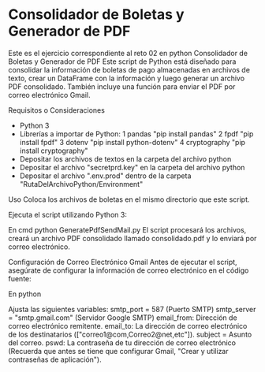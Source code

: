 # Consolidador de Boletas y Generador de PDF
Este es el ejercicio correspondiente al reto 02 en python
Consolidador de Boletas y Generador de PDF
Este script de Python está diseñado para consolidar la información de boletas de pago almacenadas en archivos de texto, crear un DataFrame con la información y luego generar un archivo PDF consolidado. También incluye una función para enviar el PDF por correo electrónico Gmail.

Requisitos o Consideraciones

- Python 3
- Librerías a importar de Python: 
1 pandas "pip install pandas"
2 fpdf "pip install fpdf"
3 dotenv "pip install python-dotenv"
4 cryptography "pip install cryptography"
- Depositar los archivos de textos en la carpeta del archivo python
- Depositar el archivo "secretprd.key" en la carpeta del archivo python
- Depositar el archivo ".env.prod" dentro de la carpeta "RutaDelArchivoPython/Environment"

Uso
Coloca los archivos de boletas en el mismo directorio que este script.

Ejecuta el script utilizando Python 3:

En cmd
python GeneratePdfSendMail.py
El script procesará los archivos, creará un archivo PDF consolidado llamado consolidado.pdf y lo enviará por correo electrónico.

Configuración de Correo Electrónico Gmail
Antes de ejecutar el script, asegúrate de configurar la información de correo electrónico en el código fuente:

En python

Ajusta las siguientes variables:
smtp_port = 587                  (Puerto SMTP)
smtp_server = "smtp.gmail.com"  (Servidor Google SMTP)
email_from: Dirección de correo electrónico remitente.
email_to: La dirección de correo electrónico de los destinatarios (["correo1@com,Correo2@net,etc"]). 
subject = Asunto del correo.
pswd: La contraseña de tu dirección de correo electrónico (Recuerda que antes se tiene que configurar Gmail, "Crear y utilizar contraseñas de aplicación").
